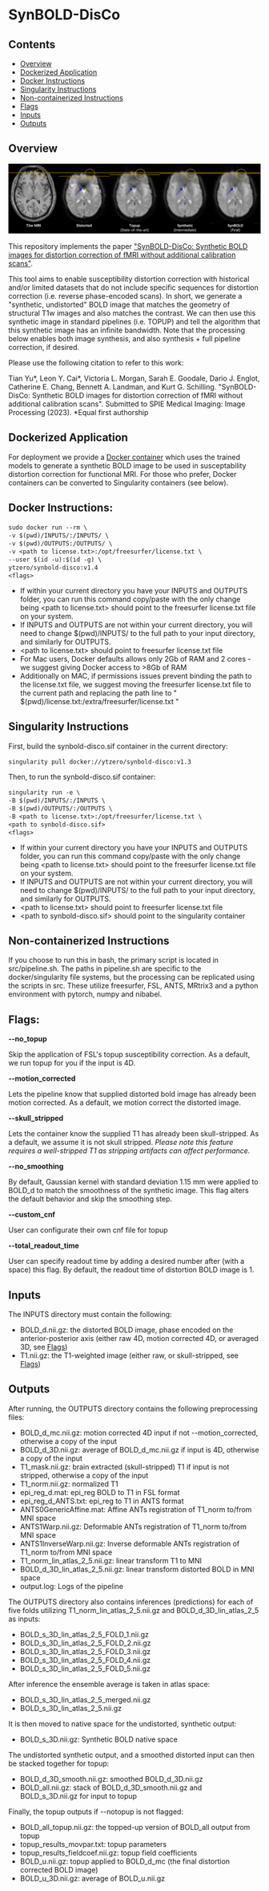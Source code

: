 # SynBOLD-DisCo

## Contents

* [Overview](#overview)
* [Dockerized Application](#dockerized-application)
* [Docker Instructions](#docker-instructions)
* [Singularity Instructions](#singularity-instructions)
* [Non-containerized Instructions](#non-containerized-instructions)
* [Flags](#flags)
* [Inputs](#inputs)
* [Outputs](#outputs)

## Overview

![Overview](https://github.com/MASILab/SynBOLD-DisCo/raw/main/overview.png)

This repository implements the paper ["SynBOLD-DisCo: Synthetic BOLD images for distortion correction of fMRI without additional calibration scans"](https://www.biorxiv.org/content/10.1101/2022.09.13.507794v1).

This tool aims to enable susceptibility distortion correction with historical and/or limited datasets that do not include specific sequences for distortion correction (i.e. reverse phase-encoded scans). In short, we generate a "synthetic, undistorted" BOLD image that matches the geometry of structural T1w images and also matches the contrast. We can then use this synthetic image in standard pipelines (i.e. TOPUP) and tell the algorithm that this synthetic image has an infinite bandwidth. Note that the processing below enables both image synthesis, and also synthesis + full pipeline correction, if desired. 

Please use the following citation to refer to this work:

Tian Yu*, Leon Y. Cai*, Victoria L. Morgan, Sarah E. Goodale, Dario J. Englot, Catherine E. Chang, Bennett A. Landman, and Kurt G. Schilling. "SynBOLD-DisCo: Synthetic BOLD images for distortion correction of fMRI without additional calibration scans". Submitted to SPIE Medical Imaging: Image Processing (2023). *Equal first authorship

## Dockerized Application
For deployment we provide a [Docker container](https://hub.docker.com/repository/docker/ytzero/synbold-disco) which uses the trained models to generate a synthetic BOLD image to be used in susceptability distortion correction for functional MRI. For those who prefer, Docker containers can be converted to Singularity containers (see below).

## Docker Instructions:

```
sudo docker run --rm \
-v $(pwd)/INPUTS/:/INPUTS/ \
-v $(pwd)/OUTPUTS:/OUTPUTS/ \
-v <path to license.txt>:/opt/freesurfer/license.txt \
--user $(id -u):$(id -g) \
ytzero/synbold-disco:v1.4
<flags>
```

* If within your current directory you have your INPUTS and OUTPUTS folder, you can run this command copy/paste with the only change being \<path to license.txt\> should point to the freesurfer license.txt file on your system.
* If INPUTS and OUTPUTS are not within your current directory, you will need to change $(pwd)/INPUTS/ to the full path to your input directory, and similarly for OUTPUTS.
* \<path to license.txt\> should point to freesurfer license.txt file
* For Mac users, Docker defaults allows only 2Gb of RAM and 2 cores - we suggest giving Docker access to >8Gb of RAM 
* Additionally on MAC, if permissions issues prevent binding the path to the license.txt file, we suggest moving the freesurfer license.txt file to the current path and replacing the path line to " $(pwd)/license.txt:/extra/freesurfer/license.txt "


## Singularity Instructions

First, build the synbold-disco.sif container in the current directory:

```
singularity pull docker://ytzero/synbold-disco:v1.3
```

Then, to run the synbold-disco.sif container:

```
singularity run -e \
-B $(pwd)/INPUTS/:/INPUTS \
-B $(pwd)/OUTPUTS/:/OUTPUTS \
-B <path to license.txt>:/opt/freesurfer/license.txt \
<path to synbold-disco.sif>
<flags>
```

* If within your current directory you have your INPUTS and OUTPUTS folder, you can run this command copy/paste with the only change being \<path to license.txt\> should point to the freesurfer license.txt file on your system.
* If INPUTS and OUTPUTS are not within your current directory, you will need to change $(pwd)/INPUTS/ to the full path to your input directory, and similarly for OUTPUTS.
* \<path to license.txt\> should point to freesurfer license.txt file
* \<path to synbold-disco.sif\> should point to the singularity container

## Non-containerized Instructions

If you choose to run this in bash, the primary script is located in src/pipeline.sh. The paths in pipeline.sh are specific to the docker/singularity file systems, but the processing can be replicated using the scripts in src. These utilize freesurfer, FSL, ANTS, MRtrix3 and a python environment with pytorch, numpy and nibabel.

## Flags:

**--no_topup**

Skip the application of FSL's topup susceptibility correction. As a default, we run topup for you if the input is 4D.

**--motion_corrected**

Lets the pipeline know that supplied distorted bold image has already been motion corrected. As a default, we motion correct the distorted image.

**--skull_stripped**

Lets the container know the supplied T1 has already been skull-stripped. As a default, we assume it is not skull stripped. *Please note this feature requires a well-stripped T1 as stripping artifacts can affect performance.*

**--no_smoothing**

By default, Gaussian kernel with standard deviation 1.15 mm were applied to BOLD_d to match the smoothness of the synthetic image. This flag alters the default behavior and skip the smoothing step.

**--custom_cnf**

User can configurate their own cnf file for topup

**--total_readout_time**

User can specify readout time by adding a desired number after (with a space) this flag. By default, the readout time of distortion BOLD image is 1. 


## Inputs

The INPUTS directory must contain the following:

* BOLD_d.nii.gz: the distorted BOLD image, phase encoded on the anterior-posterior axis (either raw 4D, motion corrected 4D, or averaged 3D, see [Flags](#flags))
* T1.nii.gz: the T1-weighted image (either raw, or skull-stripped, see [Flags](#flags))

## Outputs

After running, the OUTPUTS directory contains the following preprocessing files:

* BOLD_d_mc.nii.gz: motion corrected 4D input if not --motion_corrected, otherwise a copy of the input
* BOLD_d_3D.nii.gz: average of BOLD_d_mc.nii.gz if input is 4D, otherwise a copy of the input
* T1_mask.nii.gz: brain extracted (skull-stripped) T1 if input is not stripped, otherwise a copy of the input
* T1_norm.nii.gz: normalized T1
* epi_reg_d.mat: epi_reg BOLD to T1 in FSL format
* epi_reg_d_ANTS.txt: epi_reg to T1 in ANTS format
* ANTS0GenericAffine.mat: Affine ANTs registration of T1_norm to/from MNI space
* ANTS1Warp.nii.gz: Deformable ANTs registration of T1_norm to/from MNI space  
* ANTS1InverseWarp.nii.gz: Inverse deformable ANTs registration of T1_norm to/from MNI space  
* T1_norm_lin_atlas_2_5.nii.gz: linear transform T1 to MNI
* BOLD_d_3D_lin_atlas_2_5.nii.gz: linear transform distorted BOLD in MNI space
* output.log: Logs of the pipeline

The OUTPUTS directory also contains inferences (predictions) for each of five folds utilizing T1_norm_lin_atlas_2_5.nii.gz and BOLD_d_3D_lin_atlas_2_5 as inputs:

* BOLD_s_3D_lin_atlas_2_5_FOLD_1.nii.gz 
* BOLD_s_3D_lin_atlas_2_5_FOLD_2.nii.gz
* BOLD_s_3D_lin_atlas_2_5_FOLD_3.nii.gz  
* BOLD_s_3D_lin_atlas_2_5_FOLD_4.nii.gz  
* BOLD_s_3D_lin_atlas_2_5_FOLD_5.nii.gz  

After inference the ensemble average is taken in atlas space:

* BOLD_s_3D_lin_atlas_2_5_merged.nii.gz  
* BOLD_s_3D_lin_atlas_2_5.nii.gz         

It is then moved to native space for the undistorted, synthetic output:

* BOLD_s_3D.nii.gz: Synthetic BOLD native space              

The undistorted synthetic output, and a smoothed distorted input can then be stacked together for topup:

* BOLD_d_3D_smooth.nii.gz: smoothed BOLD_d_3D.nii.gz
* BOLD_all.nii.gz: stack of BOLD_d_3D_smooth.nii.gz and BOLD_s_3D.nii.gz for input to topup        

Finally, the topup outputs if --notopup is not flagged:

* BOLD_all_topup.nii.gz: the topped-up version of BOLD_all output from topup
* topup_results_movpar.txt: topup parameters
* topup_results_fieldcoef.nii.gz: topup field coefficients
* BOLD_u.nii.gz: topup applied to BOLD_d_mc (the final distortion corrected BOLD image)
* BOLD_u_3D.nii.gz: average of BOLD_u.nii.gz
